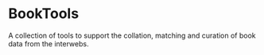 # BookTools

A collection of tools to support the collation, matching and curation of book
data from the interwebs.
